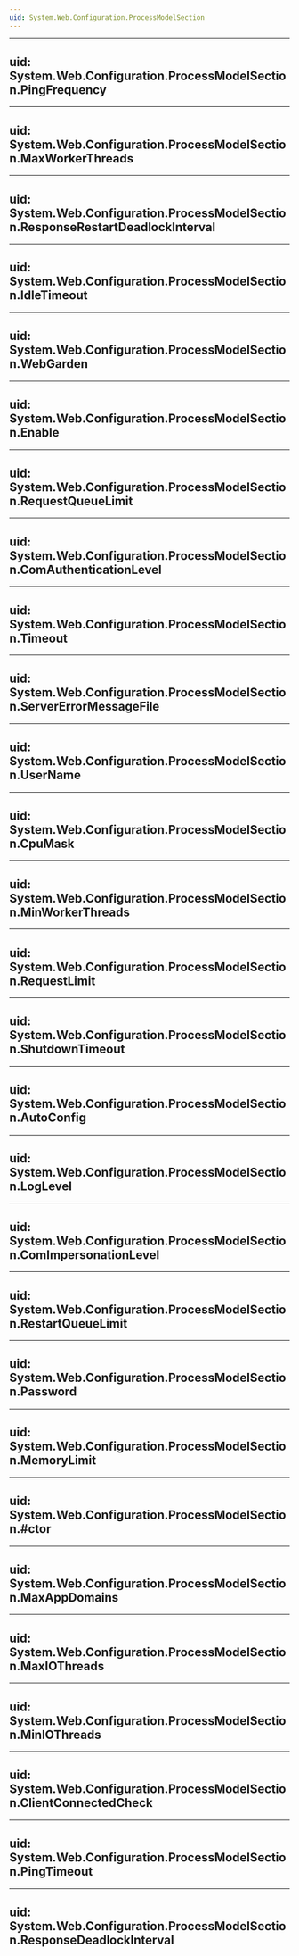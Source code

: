 ```yaml
---
uid: System.Web.Configuration.ProcessModelSection
---
```


---
uid: System.Web.Configuration.ProcessModelSection.PingFrequency
---

---
uid: System.Web.Configuration.ProcessModelSection.MaxWorkerThreads
---

---
uid: System.Web.Configuration.ProcessModelSection.ResponseRestartDeadlockInterval
---

---
uid: System.Web.Configuration.ProcessModelSection.IdleTimeout
---

---
uid: System.Web.Configuration.ProcessModelSection.WebGarden
---

---
uid: System.Web.Configuration.ProcessModelSection.Enable
---

---
uid: System.Web.Configuration.ProcessModelSection.RequestQueueLimit
---

---
uid: System.Web.Configuration.ProcessModelSection.ComAuthenticationLevel
---

---
uid: System.Web.Configuration.ProcessModelSection.Timeout
---

---
uid: System.Web.Configuration.ProcessModelSection.ServerErrorMessageFile
---

---
uid: System.Web.Configuration.ProcessModelSection.UserName
---

---
uid: System.Web.Configuration.ProcessModelSection.CpuMask
---

---
uid: System.Web.Configuration.ProcessModelSection.MinWorkerThreads
---

---
uid: System.Web.Configuration.ProcessModelSection.RequestLimit
---

---
uid: System.Web.Configuration.ProcessModelSection.ShutdownTimeout
---

---
uid: System.Web.Configuration.ProcessModelSection.AutoConfig
---

---
uid: System.Web.Configuration.ProcessModelSection.LogLevel
---

---
uid: System.Web.Configuration.ProcessModelSection.ComImpersonationLevel
---

---
uid: System.Web.Configuration.ProcessModelSection.RestartQueueLimit
---

---
uid: System.Web.Configuration.ProcessModelSection.Password
---

---
uid: System.Web.Configuration.ProcessModelSection.MemoryLimit
---

---
uid: System.Web.Configuration.ProcessModelSection.#ctor
---

---
uid: System.Web.Configuration.ProcessModelSection.MaxAppDomains
---

---
uid: System.Web.Configuration.ProcessModelSection.MaxIOThreads
---

---
uid: System.Web.Configuration.ProcessModelSection.MinIOThreads
---

---
uid: System.Web.Configuration.ProcessModelSection.ClientConnectedCheck
---

---
uid: System.Web.Configuration.ProcessModelSection.PingTimeout
---

---
uid: System.Web.Configuration.ProcessModelSection.ResponseDeadlockInterval
---
